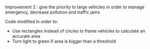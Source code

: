 Improvement 2 : give the priority to large vehicles in order to manage emergency, decrease pollution and traffic jams

Code modified in order to:

- Use rectangles instead of circles to frame vehicles to calculate an accurate area
- Turn light to green if area is bigger than a threshold  

